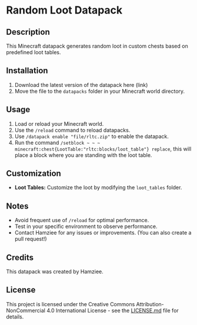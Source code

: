 # Random Loot Datapack

## Description

This Minecraft datapack generates random loot in custom chests based on predefined loot tables.

## Installation

1. Download the latest version of the datapack here (link)
2. Move the file to the `datapacks` folder in your Minecraft world directory.

## Usage

1. Load or reload your Minecraft world.
2. Use the `/reload` command to reload datapacks.
3. Use `/datapack enable "file/rltc.zip"` to enable the datapack.
4. Run the command `/setblock ~ ~ ~ minecraft:chest{LootTable:"rltc:blocks/loot_table"} replace`, this will place a block where you are standing with the loot table.

## Customization

- **Loot Tables:** Customize the loot by modifying the `loot_tables` folder.

## Notes

- Avoid frequent use of `/reload` for optimal performance.
- Test in your specific environment to observe performance.
- Contact Hamziee for any issues or improvements. (You can also create a pull request!)

## Credits

This datapack was created by Hamziee.

## License

This project is licensed under the Creative Commons Attribution-NonCommercial 4.0 International License - see the [LICENSE.md](https://github.com/HEO-Systems/Link101/blob/main/LICENSE) file for details.
